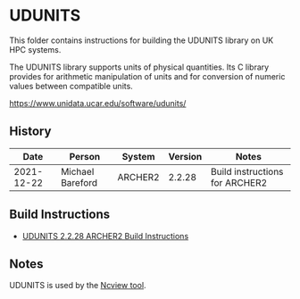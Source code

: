 UDUNITS
=======

This folder contains instructions for building the UDUNITS library on UK HPC systems.

The UDUNITS library supports units of physical quantities. Its C library provides
for arithmetic manipulation of units and for conversion of numeric values between
compatible units.

https://www.unidata.ucar.edu/software/udunits/

History
-------

 Date | Person | System | Version | Notes
 ---- | ------ | ------ | ------- | -----
 2021-12-22 | Michael Bareford | ARCHER2 | 2.2.28 | Build instructions for ARCHER2

Build Instructions
------------------

* [UDUNITS 2.2.28 ARCHER2 Build Instructions](build_udunits_2.2.28_archer2.md)

Notes
-----

UDUNITS is used by the [Ncview tool](../../utils/ncview/README.md).
